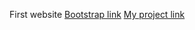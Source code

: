 First website
<a href="https://getbootstrap.com/">Bootstrap link</a>
<a href=http://www.microblog.epizy.com/>My project link</a>
